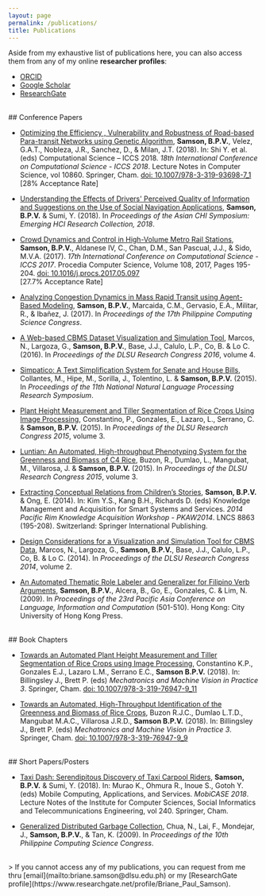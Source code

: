 ```yaml
---
layout: page
permalink: /publications/
title: Publications
---
```


Aside from my exhaustive list of publications here, you can also access them from any of my online **researcher profiles**:

- [ORCID](https://orcid.org/0000-0002-0253-452X)
- [Google Scholar](https://scholar.google.com/citations?user=oUJrZ_sAAAAJ&hl=en)
- [ResearchGate](https://www.researchgate.net/profile/Briane_Paul_Samson)

<br>
## Conference Papers

- [Optimizing the Efficiency , Vulnerability and Robustness of Road-based Para-transit Networks using Genetic Algorithm](/files/2018samson_gridlock_iccs.pdf), **Samson, B.P.V.**, Velez, G.A.T., Nobleza, J.R., Sanchez, D., & Milan, J.T. (2018). In: Shi Y. et al. (eds) Computational Science – ICCS 2018. _18th International Conference on Computational Science - ICCS 2018_. Lecture Notes in Computer Science, vol 10860. Springer, Cham. [doi: 10.1007/978-3-319-93698-7_1](https://doi.org/10.1007/978-3-319-93698-7_1) <br> [28% Acceptance Rate]

- [Understanding the Effects of Drivers' Perceived Quality of Information and Suggestions on the Use of Social Navigation Applications](/files/briane_samson_cv.pdf), **Samson, B.P.V.** & Sumi, Y. (2018). In _Proceedings of the Asian CHI Symposium: Emerging HCI Research Collection, 2018_.

- [Crowd Dynamics and Control in High-Volume Metro Rail Stations](/files/2017samson_swarm_iccs.pdf), **Samson, B.P.V.**, Aldanese IV, C., Chan, D.M., San Pascual, J.J., & Sido, M.V.A. (2017). _17th International Conference on Computational Science - ICCS 2017_. Procedia Computer Science, Volume 108, 2017, Pages 195-204. [doi: 10.1016/j.procs.2017.05.097](https://doi.org/10.1016/j.procs.2017.05.097) <br> [27.7% Acceptance Rate]

- [Analyzing Congestion Dynamics in Mass Rapid Transit using Agent-Based Modeling](/files/2017samson_mrtmodel_pcsc.pdf), **Samson, B.P.V.**, Marcaida, C.M., Gervasio, E.A., Militar, R., & Ibañez, J. (2017). In _Proceedings of the 17th Philippine Computing Science Congress_.

- [A Web-based CBMS Dataset Visualization and Simulation Tool](/files/2016marcos_cbmstool_dlsurc.pdf), Marcos, N., Largoza, G., **Samson, B.P.V.**, Base, J.J., Calulo, L.P., Co, B. & Lo C. (2016). In _Proceedings of the DLSU Research Congress 2016_, volume 4.

- [Simpatico: A Text Simplification System for Senate and House Bills](/files/2015collantes_simpatico_nnlprs11.pdf), Collantes, M., Hipe, M., Sorilla, J., Tolentino, L. & **Samson, B.P.V.** (2015). In _Proceedings of the 11th National Natural Language Processing Research Symposium_.

- [Plant Height Measurement and Tiller Segmentation of Rice Crops Using Image Processing](/files/2015constantino_seight_dlsurc.pdf), Constantino, P., Gonzales, E., Lazaro, L., Serrano, C. & **Samson, B.P.V.** (2015). In _Proceedings of the DLSU Research Congress 2015_, volume 3.

- [Luntian: An Automated, High-throughput Phenotyping System for the Greenness and Biomass of C4 Rice](/files/2015buzon_luntian_dlsurc.pdf), Buzon, R., Dumlao, L., Mangubat, M., Villarosa, J. & **Samson, B.P.V.** (2015). In _Proceedings of the DLSU Research Congress 2015_, volume 3.

- [Extracting Conceptual Relations from Children’s Stories](/files/2014samson_conceptrel_pkaw.pdf), **Samson, B.P.V.** & Ong, E. (2014). In: Kim Y.S., Kang B.H., Richards D. (eds) Knowledge Management and Acquisition for Smart Systems and Services. _2014 Pacific Rim Knowledge Acquisition Workshop - PKAW2014_. LNCS 8863 (195-208). Switzerland: Springer International Publishing.

- [Design Considerations for a Visualization and Simulation Tool for CBMS Data](/files/2014marcos_cbmsviz_dlsurc.pdf), Marcos, N., Largoza, G., **Samson, B.P.V.**, Base, J.J., Calulo, L.P., Co, B. & Lo C. (2014). In _Proceedings of the DLSU Research Congress 2014_, volume 2.

- [An Automated Thematic Role Labeler and Generalizer for Filipino Verb Arguments](/files/2009samson_thematicrole_paclic.pdf), **Samson, B.P.V.**, Alcera, B., Go, E., Gonzales, C. & Lim, N. (2009). In _Proceedings of the 23rd Pacific Asia Conference on Language, Information and Computation_ (501-510). Hong Kong: City University of Hong Kong Press.

<br>
## Book Chapters

- [Towards an Automated Plant Height Measurement and Tiller Segmentation of Rice Crops using Image Processing](https://doi.org/10.1007/978-3-319-76947-9_11), Constantino K.P., Gonzales E.J., Lazaro L.M., Serrano E.C., **Samson B.P.V.** (2018). In: Billingsley J., Brett P. (eds) _Mechatronics and Machine Vision in Practice 3_. Springer, Cham. [doi: 10.1007/978-3-319-76947-9_11](https://doi.org/10.1007/978-3-319-76947-9_11)

- [Towards an Automated, High-Throughput Identification of the Greenness and Biomass of Rice Crops](https://doi.org/10.1007/978-3-319-76947-9_9), Buzon R.J.C., Dumlao L.T.D., Mangubat M.A.C., Villarosa J.R.D., **Samson B.P.V.** (2018). In: Billingsley J., Brett P. (eds) _Mechatronics and Machine Vision in Practice 3_. Springer, Cham. [doi: 10.1007/978-3-319-76947-9_9](https://doi.org/10.1007/978-3-319-76947-9_9)

<br>
## Short Papers/Posters

- [Taxi Dash: Serendipitous Discovery of Taxi Carpool Riders](/files/2018samson_taxidash_mobicase.pdf), **Samson, B.P.V.** & Sumi, Y. (2018). In: Murao K., Ohmura R., Inoue S., Gotoh Y. (eds) Mobile Computing, Applications, and Services. _MobiCASE 2018_. Lecture Notes of the Institute for Computer Sciences, Social Informatics and Telecommunications Engineering, vol 240. Springer, Cham. 

- [Generalized Distributed Garbage Collection](/files/2010chua_short_pcsc10.pdf), Chua, N., Lai, F., Mondejar, J., **Samson, B.P.V.**, & Tan, K. (2009). In _Proceedings of the 10th Philippine Computing Science Congress_.

<br>
> If you cannot access any of my publications, you can request from me thru [email](mailto:briane.samson@dlsu.edu.ph) or my [ResearchGate profile](https://www.researchgate.net/profile/Briane_Paul_Samson).